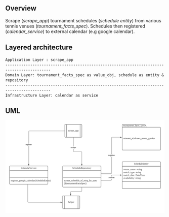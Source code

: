 
## Overview

Scrape (_scrape_app_) tournament schedules (_schedule entity_) from various tennis venues (_tournament_facts_spec_).
Schedules then registered (_calendar_service_) to external calendar (e.g google calendar).

## Layered architecture

```
Application Layer : scrape_app
------------------------------------------------------------------------------------------
Domain Layer: tournament_facts_spec as value_obj, schedule as entity & repository
------------------------------------------------------------------------------------------
Infrastructure Layer: calendar as service
```

## UML

![](images/tennis_tournament_schedules.png)